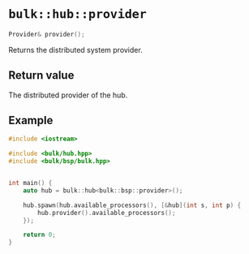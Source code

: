 # `bulk::hub::provider`

```cpp
Provider& provider();
```

Returns the distributed system provider.

## Return value

The distributed provider of the hub.

## Example

```cpp
#include <iostream>

#include <bulk/hub.hpp>
#include <bulk/bsp/bulk.hpp>


int main() {
    auto hub = bulk::hub<bulk::bsp::provider>();

    hub.spawn(hub.available_processors(), [&hub](int s, int p) {
        hub.provider().available_processors();
    });

    return 0;
}
```

